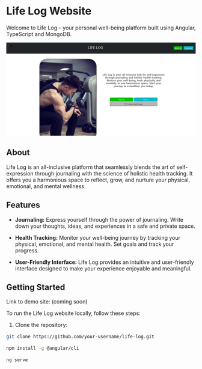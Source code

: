 # Life Log Website

Welcome to Life Log – your personal well-being platform built using Angular, TypeScript and MongoDB.

![Life Log Screenshot](./src/Capture.PNG)

## About

Life Log is an all-inclusive platform that seamlessly blends the art of self-expression through journaling with the science of holistic health tracking. It offers you a harmonious space to reflect, grow, and nurture your physical, emotional, and mental wellness.

## Features

- **Journaling:** Express yourself through the power of journaling. Write down your thoughts, ideas, and experiences in a safe and private space.

- **Health Tracking:** Monitor your well-being journey by tracking your physical, emotional, and mental health. Set goals and track your progress.

- **User-Friendly Interface:** Life Log provides an intuitive and user-friendly interface designed to make your experience enjoyable and meaningful.

## Getting Started

Link to demo site: (coming soon)

To run the Life Log website locally, follow these steps:

1. Clone the repository:

```sh
git clone https://github.com/your-username/life-log.git
```

```sh
npm install -g @angular/cli
```

```sh
ng serve
```
